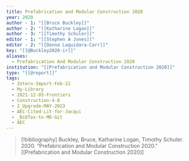 ```yaml
---
title: Prefabrication and Modular Construction 2020
year: 2020
author - 1: "[[Bruce Buckley]]"
author - 2: "[[Katharine Logan]]"
author - 3: "[[Timothy Schuler]]"
editor - 1: "[[Stephen A Jones]]"
editor - 2: "[[Donna Laquidara-Carr]]"
key: "[[@Buckley2020-ir]]"
aliases:
  - Prefabrication And Modular Construction 2020
institution: "[[Prefabrication and Modular Construction 2020]]"
type: "[[@report]]"
tags:
  - Zotero-Import-Feb-22
  - My-Library
  - 2021-12-03-Frontiers
  - Construction-4-0
  - 2_Upgrade-MAY-2023
  - AEC-Cited-Lit-for-Jacqui
  - _BibTex-to-MD-Git
  - AEC
---
```


> [!bibliography]
> Buckley, Bruce, Katharine Logan, Timothy Schuler. 2020. “Prefabrication and Modular Construction 2020.” [[Prefabrication and Modular Construction 2020]]